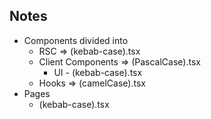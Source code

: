 ## Notes

- Components divided into
  - RSC => (kebab-case).tsx
  - Client Components => (PascalCase).tsx
    - UI - (kebab-case).tsx
  - Hooks => (camelCase).tsx
- Pages
  - (kebab-case).tsx
